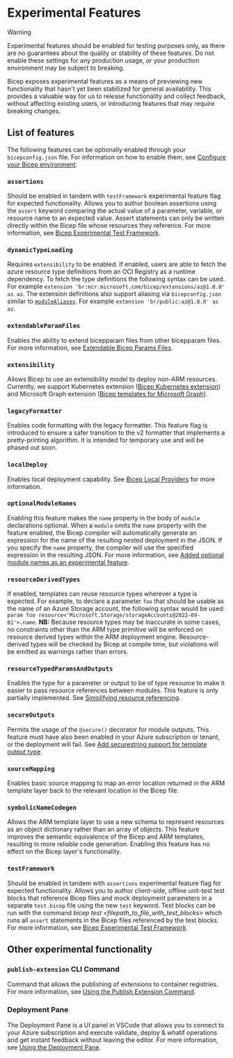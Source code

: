 # Experimental Features

> [!WARNING]
> Experimental features should be enabled for testing purposes only, as there are no guarantees about the quality or stability of these features. Do not enable these settings for any production usage, or your production environment may be subject to breaking.

Bicep exposes experimental features as a means of previewing new functionality that hasn't yet been stabilized for general availability. This provides a valuable way for us to release functionality and collect feedback, without affecting existing users, or introducing features that may require breaking changes.

## List of features
The following features can be optionally enabled through your `bicepconfig.json` file. For information on how to enable them, see [Configure your Bicep environment](https://aka.ms/bicep/config).

### `assertions`
Should be enabled in tandem with `testFramework` experimental feature flag for expected functionality. Allows you to author boolean assertions using the `assert` keyword comparing the actual value of a parameter, variable, or resource name to an expected value. Assert statements can only be written directly within the Bicep file whose resources they reference. For more information, see [Bicep Experimental Test Framework](https://github.com/Azure/bicep/issues/11967).

### `dynamicTypeLoading`
Requires `extensibility` to be enabled. If enabled, users are able to fetch the azure resource type definitions from an OCI Registry as a runtime dependency. To fetch the type definitions the following syntax can be used. For example `extension 'br:mcr.microsoft.com/bicep/extensions/az@1.0.0' as az`.
The extension definitions also support aliasing via `bicepconfig.json` similar to [`moduleAliases`](https://learn.microsoft.com/azure/azure-resource-manager/bicep/bicep-config-modules#aliases-for-modules). For example `extension 'br/public:az@1.0.0' as az`.

### `extendableParamFiles`
Enables the ability to extend bicepparam files from other bicepparam files. For more information, see [Extendable Bicep Params Files](./experimental/extendable-param-files.md).

### `extensibility`
Allows Bicep to use an extensibility model to deploy non-ARM resources. Currently, we support Kubernetes extension ([Bicep Kubernetes extension](https://learn.microsoft.com/en-us/azure/azure-resource-manager/bicep/bicep-extensibility-kubernetes-provider)) and Microsoft Graph extension ([Bicep templates for Microsoft Graph](https://aka.ms/graphbicep)).

### `legacyFormatter`
Enables code formatting with the legacy formatter. This feature flag is introduced to ensure a safer transition to the v2 formatter that implements a pretty-printing algorithm. It is intended for temporary use and will be phased out soon.

### `localDeploy`
Enables local deployment capability. See [Bicep Local Providers](https://github.com/anthony-c-martin/bicep-local-providers) for more information.

### `optionalModuleNames`
Enabling this feature makes the `name` property in the body of `module` declarations optional. When a `module` omits the `name` property with the feature enabled, the Bicep compiler will automatically generate an expression for the name of the resulting nested deployment in the JSON. If you specify the `name` property, the compiler will use the specified expression in the resulting JSON. For more information, see [Added optional module names as an experimental feature](https://github.com/Azure/bicep/pull/12600).

### `resourceDerivedTypes`
If enabled, templates can reuse resource types wherever a type is expected. For example, to declare a parameter `foo` that should be usable as the name of an Azure Storage account, the following syntax would be used: `param foo resource<'Microsoft.Storage/storageAccounts@2022-09-01'>.name`. **NB:** Because resource types may be inaccurate in some cases, no constraints other than the ARM type primitive will be enforced on resource derived types within the ARM deployment engine. Resource-derived types will be checked by Bicep at compile time, but violations will be emitted as warnings rather than errors.

### `resourceTypedParamsAndOutputs`
Enables the type for a parameter or output to be of type resource to make it easier to pass resource references between modules. This feature is only partially implemented. See [Simplifying resource referencing](https://github.com/azure/bicep/issues/2245).

### `secureOutputs`
Permits the usage of the `@secure()` decorator for module outputs. This feature must have also been enabled in your Azure subscription or tenant, or the deployment will fail. See [Add securestring support for template output type](https://github.com/Azure/bicep/issues/2163).

### `sourceMapping`
Enables basic source mapping to map an error location returned in the ARM template layer back to the relevant location in the Bicep file.

### `symbolicNameCodegen`
Allows the ARM template layer to use a new schema to represent resources as an object dictionary rather than an array of objects. This feature improves the semantic equivalence of the Bicep and ARM templates, resulting in more reliable code generation. Enabling this feature has no effect on the Bicep layer's functionality.

### `testFramework`
Should be enabled in tandem with `assertions` experimental feature flag for expected functionality. Allows you to author client-side, offline unit-test test blocks that reference Bicep files and mock deployment parameters in a separate `test.bicep` file using the new `test` keyword. Test blocks can be run with the command *bicep test <filepath_to_file_with_test_blocks>* which runs all `assert` statements in the Bicep files referenced by the test blocks. For more information, see [Bicep Experimental Test Framework](https://github.com/Azure/bicep/issues/11967).

## Other experimental functionality

### `publish-extension` CLI Command
Command that allows the publishing of extensions to container registries. For more information, see [Using the Publish Extension Command](./experimental/publish-extension-command.md).

### Deployment Pane
The Deployment Pane is a UI panel in VSCode that allows you to connect to your Azure subscription and execute validate, deploy & whatif operations and get instant feedback without leaving the editor. For more information, see [Using the Deployment Pane](./experimental/deploy-ui.md).
